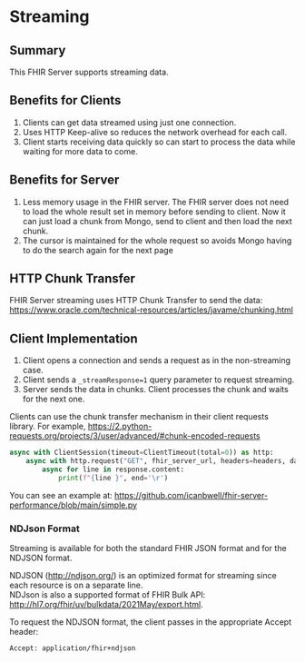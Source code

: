 # Streaming

## Summary
This FHIR Server supports streaming data.

## Benefits for Clients
1. Clients can get data streamed using just one connection.
2. Uses HTTP Keep-alive so reduces the network overhead for each call.
3. Client starts receiving data quickly so can start to process the data while waiting for more data to come.

## Benefits for Server
1. Less memory usage in the FHIR server. The FHIR server does not need to load the whole result set in memory before sending to client. Now it can just load a chunk from Mongo, send to client and then load the next chunk.
2. The cursor is maintained for the whole request so avoids Mongo having to do the search again for the next page

## HTTP Chunk Transfer 
FHIR Server streaming uses HTTP Chunk Transfer to send the data:
https://www.oracle.com/technical-resources/articles/javame/chunking.html


## Client Implementation
1. Client opens a connection and sends a request as in the non-streaming case.  
2. Client sends a `_streamResponse=1` query parameter to request streaming.
3. Server sends the data in chunks.  Client processes the chunk and waits for the next one.


Clients can use the chunk transfer mechanism in their client requests library.
For example,
https://2.python-requests.org/projects/3/user/advanced/#chunk-encoded-requests

```python
async with ClientSession(timeout=ClientTimeout(total=0)) as http:
    async with http.request("GET", fhir_server_url, headers=headers, data=payload, ssl=False) as response:
        async for line in response.content:
            print(f"{line }", end='\r')
```

You can see an example at: https://github.com/icanbwell/fhir-server-performance/blob/main/simple.py

### NDJson Format
Streaming is available for both the standard FHIR JSON format and for the NDJSON format.  

NDJSON (http://ndjson.org/) is an optimized format for streaming since each resource is on a separate line.  
NDJson is also a supported format of FHIR Bulk API: http://hl7.org/fhir/uv/bulkdata/2021May/export.html.


To request the NDJSON format, the client passes in the appropriate Accept header:
```html
Accept: application/fhir+ndjson
```


